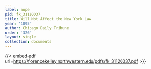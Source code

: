 ```yaml
---
label: nope
pid: fk_31120037
title: Will Not Affect the New York Law
year: '1895'
author: Chicago Daily Tribune
order: '326'
layout: single
collection: documents
---
```



{{< embed-pdf url=https://florencekelley.northwestern.edu/pdfs/fk_31120037.pdf >}}